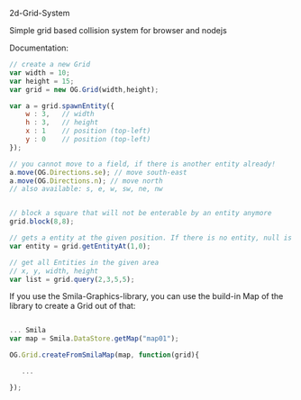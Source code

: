 2d-Grid-System

Simple grid based collision system for browser and nodejs

Documentation:

```javascript
// create a new Grid
var width = 10;
var height = 15;
var grid = new OG.Grid(width,height);

var a = grid.spawnEntity({
    w : 3,   // width
    h : 3,   // height
    x : 1    // position (top-left)
    y : 0    // position (top-left)
});

// you cannot move to a field, if there is another entity already!
a.move(OG.Directions.se); // move south-east
a.move(OG.Directions.n); // move north
// also available: s, e, w, sw, ne, nw


// block a square that will not be enterable by an entity anymore
grid.block(8,8);

// gets a entity at the given position. If there is no entity, null is returned
var entity = grid.getEntityAt(1,0);

// get all Entities in the given area
// x, y, width, height
var list = grid.query(2,3,5,5);
```

If you use the Smila-Graphics-library, you can use the build-in Map of the library to create a Grid out of that:
 ```javascript

 ... Smila
 var map = Smila.DataStore.getMap("map01");

 OG.Grid.createFromSmilaMap(map, function(grid){

    ...

 });
 ```